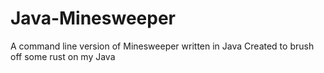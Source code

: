 # Java-Minesweeper
A command line version of Minesweeper written in Java
Created to brush off some rust on my Java

